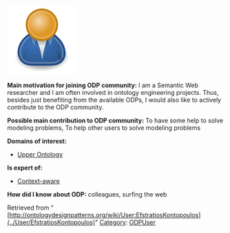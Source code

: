 [![Image:ODPUser.png](../images/a/a6/ODPUser.png)](../Image/ODPUser.png "Image:ODPUser.png")




  





__Main motivation for joining ODP community:__ I am a Semantic Web researcher and I am often involved in ontology engineering projects. Thus, besides just benefiting from the available ODPs, I would also like to actively contribute to the ODP community.


__Possible main contribution to ODP community:__ To have some help to solve modeling problems, To help other users to solve modeling problems


__Domains of interest:__



* [Upper Ontology](../Community/Upper_Ontology "Community:Upper Ontology")


__Is expert of:__



* [Context-aware](../Community/Context-aware "Community:Context-aware")


__How did I know about ODP:__ colleagues, surfing the web






Retrieved from "[http://ontologydesignpatterns.org/wiki/User:EfstratiosKontopoulos](../User/EfstratiosKontopoulos)"
 [Category](http://ontologydesignpatterns.org/wiki/Special:Categories "Special:Categories"): [ODPUser](../Category/ODPUser "Category:ODPUser")